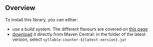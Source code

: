 Overview
--------

To install this library, you can either:

- use a build system. The different flavours are covered on
  [this page](dependency-info.html)
- [download][dl] it directly from Maven Central: in the folder of the latest
  version, select `syllable-counter-${latest-version}.jar`

[dl]: http://search.maven.org/#browse|-519686230